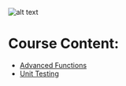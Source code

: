 ![alt text](https://quintagroup.com/cms/js/js-image/javascript-logo.png/@@images/8c64c4b9-4e1c-4c26-9b5e-78d85e3130a9.png "Logo Title Text 1")
# Course Content:

* [Advanced Functions](./L01_Advanced_Functions)
* [Unit Testing](./L02_Unit_Testing)
